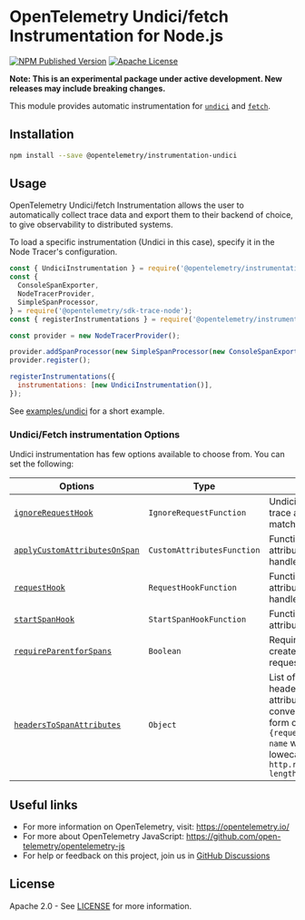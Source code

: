 # OpenTelemetry Undici/fetch Instrumentation for Node.js

[![NPM Published Version][npm-img]][npm-url]
[![Apache License][license-image]][license-image]

**Note: This is an experimental package under active development. New releases may include breaking changes.**

This module provides automatic instrumentation for [`undici`](https://undici.nodejs.org/) and [`fetch`](https://nodejs.org/docs/latest/api/globals.html#fetch).

## Installation

```bash
npm install --save @opentelemetry/instrumentation-undici
```

## Usage

OpenTelemetry Undici/fetch Instrumentation allows the user to automatically collect trace data and export them to their backend of choice, to give observability to distributed systems.

To load a specific instrumentation (Undici in this case), specify it in the Node Tracer's configuration.

```js
const { UndiciInstrumentation } = require('@opentelemetry/instrumentation-undici');
const {
  ConsoleSpanExporter,
  NodeTracerProvider,
  SimpleSpanProcessor,
} = require('@opentelemetry/sdk-trace-node');
const { registerInstrumentations } = require('@opentelemetry/instrumentation');

const provider = new NodeTracerProvider();

provider.addSpanProcessor(new SimpleSpanProcessor(new ConsoleSpanExporter()));
provider.register();

registerInstrumentations({
  instrumentations: [new UndiciInstrumentation()],
});

```

See [examples/undici](https://github.com/open-telemetry/opentelemetry-js-contrib/tree/main/examples/undici) for a short example.

### Undici/Fetch instrumentation Options

Undici instrumentation has few options available to choose from. You can set the following:

| Options | Type | Description |
| ------- | ---- | ----------- |
| [`ignoreRequestHook`](https://github.com/open-telemetry/opentelemetry-js-contrib/blob/main/plugins/node/opentelemetry-instrumentation-undici/src/types.ts#61) | `IgnoreRequestFunction` | Undici instrumentation will not trace all incoming requests that matched with custom function. |
| [`applyCustomAttributesOnSpan`](https://github.com/open-telemetry/opentelemetry-js-contrib/blob/main/plugins/node/opentelemetry-instrumentation-undici/src/types.ts#63) | `CustomAttributesFunction` | Function for adding custom attributes before response is handled. |
| [`requestHook`](https://github.com/open-telemetry/opentelemetry-js-contrib/blob/main/plugins/node/opentelemetry-instrumentation-undici/src/types.ts#65) | `RequestHookFunction` | Function for adding custom attributes before request is handled. |
| [`startSpanHook`](https://github.com/open-telemetry/opentelemetry-js-contrib/blob/main/plugins/node/opentelemetry-instrumentation-undici/src/types.ts#67) | `StartSpanHookFunction` | Function for adding custom attributes before a span is started. |
| [`requireParentforSpans`](https://github.com/open-telemetry/opentelemetry-js-contrib/blob/main/plugins/node/opentelemetry-instrumentation-undici/src/types.ts#69) | `Boolean` | Require a parent span is present to create new span for outgoing requests. |
| [`headersToSpanAttributes`](https://github.com/open-telemetry/opentelemetry-js-contrib/blob/main/plugins/node/opentelemetry-instrumentation-undici/src/types.ts#71) | `Object` |  List of case insensitive HTTP headers to convert to span attributes. Headers will be converted to span attributes in the form of `http.{request\|response}.header.header-name` where the name is only lowecased, e.g. `http.response.header.content-length`|

## Useful links

- For more information on OpenTelemetry, visit: <https://opentelemetry.io/>
- For more about OpenTelemetry JavaScript: <https://github.com/open-telemetry/opentelemetry-js>
- For help or feedback on this project, join us in [GitHub Discussions][discussions-url]

## License

Apache 2.0 - See [LICENSE][license-url] for more information.

[discussions-url]: https://github.com/open-telemetry/opentelemetry-js/discussions
[license-url]: https://github.com/open-telemetry/opentelemetry-js-contrib/blob/main/LICENSE
[license-image]: https://img.shields.io/badge/license-Apache_2.0-green.svg?style=flat
[npm-url]: https://www.npmjs.com/package/@opentelemetry/instrumentation-router
[npm-img]: https://badge.fury.io/js/%40opentelemetry%2Finstrumentation-router.svg
